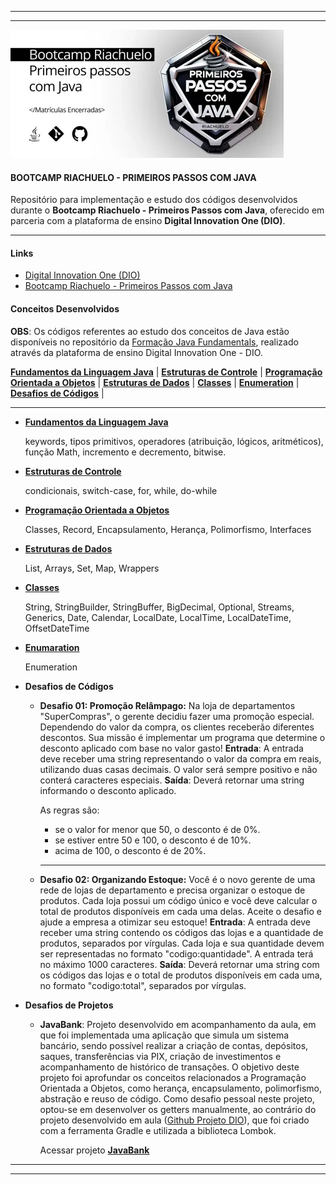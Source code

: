 <hr>
<hr>

<img src="./assets/logo-bootcamp-riachuelo-dio.png"/>

#### BOOTCAMP RIACHUELO - PRIMEIROS PASSOS COM JAVA
Repositório para implementação e estudo dos códigos desenvolvidos durante o **Bootcamp Riachuelo - Primeiros Passos com Java**, oferecido em parceria com a plataforma de ensino **Digital Innovation One (DIO)**.

<hr>

#### Links

- [Digital Innovation One (DIO)](https://www.dio.me)
- [Bootcamp Riachuelo - Primeiros Passos com Java](https://www.dio.me/bootcamp/riachuelo-primeiros-passos-com-java)

#### Conceitos Desenvolvidos

**OBS**: Os códigos referentes ao estudo dos conceitos de Java estão disponíveis no repositório da [Formação Java Fundamentals](https://github.com/astorti/formacao-java-fundamentals-DIO), realizado através da plataforma de ensino Digital Innovation One - DIO.

[**Fundamentos da Linguagem Java**](#fundamentos-java) |
[**Estruturas de Controle**](#estruturas-controle) |
[**Programação Orientada a Objetos**](#programacao-orientada-objetos) |
[**Estruturas de Dados**](#estruturas-dados) |
[**Classes**](#classes) |
[**Enumeration**](#enumeration) |
[**Desafios de Códigos**](#desafios-codigos) |

<hr>

<div id="fundamentos-java"></div>

- [**Fundamentos da Linguagem Java**](https://github.com/astorti/formacao-java-fundamentals-DIO/tree/main/BasicoJava/Fundamentos)
    
    keywords, tipos primitivos, operadores (atribuição, lógicos, aritméticos), função Math, incremento e decremento, bitwise.

<div id="estruturas-controle"></div>

- [**Estruturas de Controle**](https://github.com/astorti/formacao-java-fundamentals-DIO/tree/main/BasicoJava/EstruturasControle)

    condicionais, switch-case, for, while, do-while

<div id="programacao-orientada-objetos"></div>

- [**Programação Orientada a Objetos**](https://github.com/astorti/formacao-java-fundamentals-DIO/tree/main/ProgramacaoOrientadaObjetos)

    Classes, Record, Encapsulamento, Herança, Polimorfismo,  Interfaces

<div id="estruturas-dados"></div>

- [**Estruturas de Dados**](https://github.com/astorti/formacao-java-fundamentals-DIO/tree/main/EstruturaDados)

    List, Arrays, Set, Map, Wrappers

<div id="classes"></div>

- [**Classes**](https://github.com/astorti/formacao-java-fundamentals-DIO/tree/main/Classes)

    String, StringBuilder, StringBuffer, BigDecimal, Optional, Streams, Generics, Date, Calendar, LocalDate, LocalTime, LocalDateTime, OffsetDateTime

<div id="enumeration"></div>

- [**Enumaration**](https://github.com/astorti/formacao-java-fundamentals-DIO/tree/main/Enumeration)

    Enumeration

<div id="desafios-codigos"></div>

- **Desafios de Códigos**

    - **Desafio 01: Promoção Relâmpago:** Na loja de departamentos "SuperCompras", o gerente decidiu fazer uma promoção especial. Dependendo do valor da compra, os clientes receberão diferentes descontos. Sua missão é implementar um programa que determine o desconto aplicado com base no valor gasto! **Entrada**: A entrada deve receber uma string representando o valor da compra em reais, utilizando duas casas decimais. O valor será sempre positivo e não conterá caracteres especiais. **Saída**: Deverá retornar uma string informando o desconto aplicado. 
    
        As regras são:
        - se o valor for menor que 50, o desconto é de 0%. 
        - se estiver entre 50 e 100, o desconto é de 10%. 
        - acima de 100, o desconto é de 20%.

        <hr>

    - **Desafio 02: Organizando Estoque:** Você é o novo gerente de uma rede de lojas de departamento e precisa organizar o estoque de produtos. Cada loja possui um código único e você deve calcular o total de produtos disponíveis em cada uma delas. Aceite o desafio e ajude a empresa a otimizar seu estoque! **Entrada**: A entrada deve receber uma string contendo os códigos das lojas e a quantidade de produtos, separados por vírgulas. Cada loja e sua quantidade devem ser representadas no formato "codigo:quantidade". A entrada terá no máximo 1000 caracteres. **Saída**: Deverá retornar uma string com os códigos das lojas e o total de produtos disponíveis em cada uma, no formato "codigo:total", separados por vírgulas.

- **Desafios de Projetos**

    - **JavaBank**: Projeto desenvolvido em acompanhamento da aula, em que foi implementada uma aplicação que simula um sistema bancário, sendo possível realizar a criação de contas, depósitos, saques, transferências via PIX, criação de investimentos e acompanhamento de histórico de transações. O objetivo deste projeto foi aprofundar os conceitos relacionados a Programação Orientada a Objetos, como herança, encapsulamento, polimorfismo, abstração e reuso de código. Como desafio pessoal neste projeto, optou-se em desenvolver os getters manualmente, ao contrário do projeto desenvolvido em aula ([Github Projeto DIO](https://github.com/digitalinnovationone/java-bank)), que foi criado com a ferramenta Gradle e utilizada a biblioteca Lombok.

        Acessar projeto [**JavaBank**](https://github.com/astorti/Bootcamp-Riachuelo-Primeiros-Passos-com-Java-DIO/DesafiosDeProjeto/JavaBank)

<hr>
<hr>
